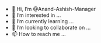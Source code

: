 - 👋 Hi, I’m @Anand-Ashish-Manager
- 👀 I’m interested in ...
- 🌱 I’m currently learning ...
- 💞️ I’m looking to collaborate on ...
- 📫 How to reach me ...

<!---
Anand-Ashish-Manager/Anand-Ashish-Manager is a ✨ special ✨ repository because its `README.md` (this file) appears on your GitHub profile.
You can click the Preview link to take a look at your changes.
--->
